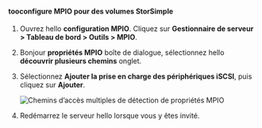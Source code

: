 #### <a name="tooconfigure-mpio-for-storsimple-volumes"></a>tooconfigure MPIO pour des volumes StorSimple
1. Ouvrez hello **configuration MPIO**. Cliquez sur **Gestionnaire de serveur > Tableau de bord > Outils > MPIO**.
2. Bonjour **propriétés MPIO** boîte de dialogue, sélectionnez hello **découvrir plusieurs chemins** onglet.
3. Sélectionnez **Ajouter la prise en charge des périphériques iSCSI**, puis cliquez sur **Ajouter**.  
   
    ![Chemins d’accès multiples de détection de propriétés MPIO](./media/storsimple-configure-mpio-volumes/IC741003.png)
4. Redémarrez le serveur hello lorsque vous y êtes invité.

